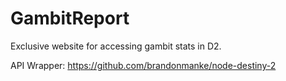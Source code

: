 # GambitReport

Exclusive website for accessing gambit stats in D2.

API Wrapper:
https://github.com/brandonmanke/node-destiny-2
